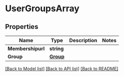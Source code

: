 # UserGroupsArray

## Properties
Name | Type | Description | Notes
------------ | ------------- | ------------- | -------------
**Membershipurl** | **string** |  | 
**Group** | [**Group**](Group.md) |  | 

[[Back to Model list]](../README.md#documentation-for-models) [[Back to API list]](../README.md#documentation-for-api-endpoints) [[Back to README]](../README.md)



